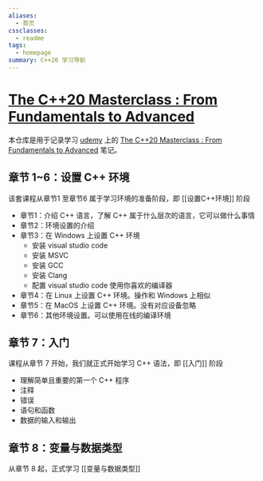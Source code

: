 ```yaml
---
aliases:
  - 首页
cssclasses:
  - readme
tags:
  - homepage
summary: C++20 学习导航
---
```

# [The C++20 Masterclass : From Fundamentals to Advanced](https://www.udemy.com/course/the-modern-cpp-20-masterclass/)


本仓库是用于记录学习 [udemy](https://www.udemy.com) 上的 [The C++20 Masterclass : From Fundamentals to Advanced](https://www.udemy.com/course/the-modern-cpp-20-masterclass/) 笔记。

## 章节 1~6：设置 C++ 环境

该套课程从章节1 至章节6 属于学习环境的准备阶段，即 [[设置C++环境]] 阶段
+ 章节1：介绍 C++ 语言，了解 C++ 属于什么层次的语言，它可以做什么事情
+ 章节2：环境设置的介绍
+ 章节3：在 Windows 上设置 C++ 环境
	+ 安装 visual studio code
	+ 安装 MSVC
	+ 安装 GCC
	+ 安装 Clang
	+ 配置 visual studio code 使用你喜欢的编译器
+ 章节4：在 Linux 上设置 C++ 环境。操作和 Windows 上相似
+ 章节5：在 MacOS 上设置 C++ 环境。没有对应设备忽略
+ 章节6：其他环境设置。可以使用在线的编译环境

## 章节 7：入门

课程从章节 7 开始，我们就正式开始学习 C++ 语法，即 [[入门]] 阶段
+ 理解简单且重要的第一个 C++ 程序
+ 注释
+ 错误
+ 语句和函数
+ 数据的输入和输出

## 章节 8：变量与数据类型

从章节 8 起，正式学习 [[变量与数据类型]]











